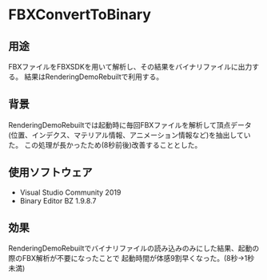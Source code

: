 # FBXConvertToBinary

## 用途
FBXファイルをFBXSDKを用いて解析し、その結果をバイナリファイルに出力する。
結果はRenderingDemoRebuiltで利用する。

## 背景
RenderingDemoRebuiltでは起動時に毎回FBXファイルを解析して頂点データ(位置、インデクス、マテリアル情報、アニメーション情報など)を抽出していた。
この処理が長かったため(8秒前後)改善することとした。

## 使用ソフトウェア
- Visual Studio Community 2019
- Binary Editor BZ 1.9.8.7

## 効果
RenderingDemoRebuiltでバイナリファイルの読み込みのみにした結果、起動の際のFBX解析が不要になったことで
起動時間が体感9割早くなった。(8秒→1秒未満)
